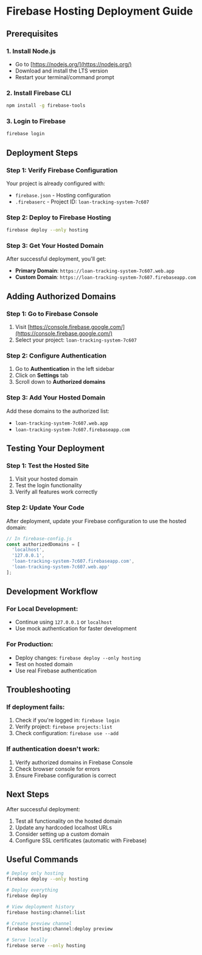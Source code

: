 # Firebase Hosting Deployment Guide

## Prerequisites

### 1. Install Node.js
- Go to [https://nodejs.org/](https://nodejs.org/)
- Download and install the LTS version
- Restart your terminal/command prompt

### 2. Install Firebase CLI
```bash
npm install -g firebase-tools
```

### 3. Login to Firebase
```bash
firebase login
```

## Deployment Steps

### Step 1: Verify Firebase Configuration
Your project is already configured with:
- `firebase.json` - Hosting configuration
- `.firebaserc` - Project ID: `loan-tracking-system-7c607`

### Step 2: Deploy to Firebase Hosting
```bash
firebase deploy --only hosting
```

### Step 3: Get Your Hosted Domain
After successful deployment, you'll get:
- **Primary Domain**: `https://loan-tracking-system-7c607.web.app`
- **Custom Domain**: `https://loan-tracking-system-7c607.firebaseapp.com`

## Adding Authorized Domains

### Step 1: Go to Firebase Console
1. Visit [https://console.firebase.google.com/](https://console.firebase.google.com/)
2. Select your project: `loan-tracking-system-7c607`

### Step 2: Configure Authentication
1. Go to **Authentication** in the left sidebar
2. Click on **Settings** tab
3. Scroll down to **Authorized domains**

### Step 3: Add Your Hosted Domain
Add these domains to the authorized list:
- `loan-tracking-system-7c607.web.app`
- `loan-tracking-system-7c607.firebaseapp.com`

## Testing Your Deployment

### Step 1: Test the Hosted Site
1. Visit your hosted domain
2. Test the login functionality
3. Verify all features work correctly

### Step 2: Update Your Code
After deployment, update your Firebase configuration to use the hosted domain:

```javascript
// In firebase-config.js
const authorizedDomains = [
  'localhost',
  '127.0.0.1',
  'loan-tracking-system-7c607.firebaseapp.com',
  'loan-tracking-system-7c607.web.app'
];
```

## Development Workflow

### For Local Development:
- Continue using `127.0.0.1` or `localhost`
- Use mock authentication for faster development

### For Production:
- Deploy changes: `firebase deploy --only hosting`
- Test on hosted domain
- Use real Firebase authentication

## Troubleshooting

### If deployment fails:
1. Check if you're logged in: `firebase login`
2. Verify project: `firebase projects:list`
3. Check configuration: `firebase use --add`

### If authentication doesn't work:
1. Verify authorized domains in Firebase Console
2. Check browser console for errors
3. Ensure Firebase configuration is correct

## Next Steps

After successful deployment:
1. Test all functionality on the hosted domain
2. Update any hardcoded localhost URLs
3. Consider setting up a custom domain
4. Configure SSL certificates (automatic with Firebase)

## Useful Commands

```bash
# Deploy only hosting
firebase deploy --only hosting

# Deploy everything
firebase deploy

# View deployment history
firebase hosting:channel:list

# Create preview channel
firebase hosting:channel:deploy preview

# Serve locally
firebase serve --only hosting
``` 